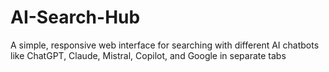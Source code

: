# AI-Search-Hub
A simple, responsive web interface for searching with different AI chatbots like ChatGPT, Claude, Mistral, Copilot, and Google in separate tabs 
